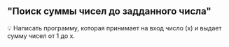 ## "Поиск суммы чисел до задданного числа"

💡 Написать программу, которая принимает на вход число (x) и выдает сумму чисел от 1 до x.